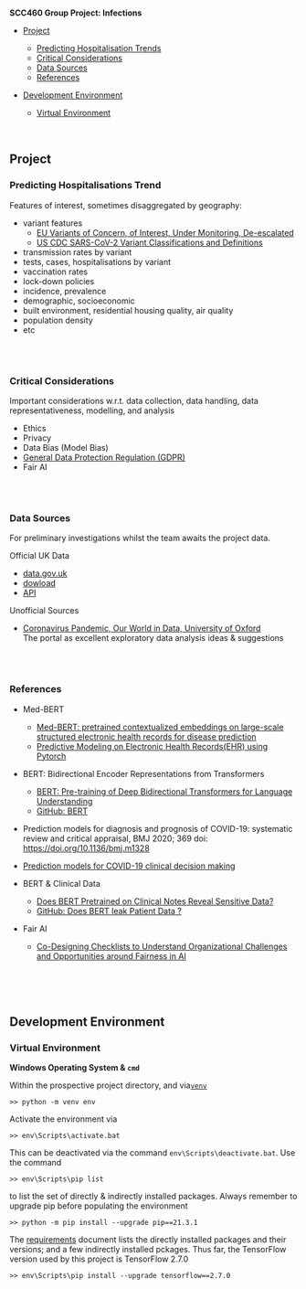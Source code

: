 
<br>

**SCC460 Group Project: Infections**

* [Project](#project)
  * [Predicting Hospitalisation Trends](#predicting-hospitalisations-trend)
  * [Critical Considerations](#critical-considerations)
  * [Data Sources](#data-sources)
  * [References](#references)
  
* [Development Environment](#development-environment)
  * [Virtual Environment](#virtual-environment)


<br>

## Project

### Predicting Hospitalisations Trend

Features of interest, sometimes disaggregated by geography:

* variant features
  * [EU Variants of Concern, of Interest, Under Monitoring, De-escalated](https://www.ecdc.europa.eu/en/covid-19/variants-concern)<br>
  * [US CDC SARS-CoV-2 Variant Classifications and Definitions](https://www.cdc.gov/coronavirus/2019-ncov/variants/variant-info.html)
* transmission rates by variant
* tests, cases, hospitalisations by variant
* vaccination rates
* lock-down policies
* incidence, prevalence
* demographic, socioeconomic
* built environment, residential housing quality, air quality
* population density
* etc

<br>
<br>

### Critical Considerations

Important considerations w.r.t. data collection, data handling, data representativeness, modelling, and analysis

* Ethics
* Privacy
* Data Bias (Model Bias)
* [General Data Protection Regulation (GDPR)](https://gdpr-info.eu)
* Fair AI

<br>
<br>

### Data Sources

For preliminary investigations whilst the team awaits the project data.

Official UK Data
* [data.gov.uk](https://coronavirus.data.gov.uk)
* [dowload](https://coronavirus.data.gov.uk/details/download)
* [API](https://coronavirus.data.gov.uk/details/developers-guide)

Unofficial Sources
* [Coronavirus Pandemic, Our World in Data, University of Oxford](https://ourworldindata.org/coronavirus)<br>The portal as excellent exploratory data analysis ideas & suggestions

<br>
<br>

### References

* Med-BERT
  * [Med-BERT: pretrained contextualized embeddings on large-scale structured electronic health records for disease prediction](https://www.nature.com/articles/s41746-021-00455-y)
  * [Predictive Modeling on Electronic Health Records(EHR) using Pytorch](https://github.com/ZhiGroup/pytorch_ehr)

* BERT: Bidirectional Encoder Representations from Transformers
  * [BERT: Pre-training of Deep Bidirectional Transformers for Language Understanding](https://arxiv.org/abs/1810.04805)
  * [GitHub: BERT](https://github.com/google-research/bert)
  
* Prediction models for diagnosis and prognosis of COVID-19: systematic review and critical appraisal, BMJ 2020; 369
  doi: https://doi.org/10.1136/bmj.m1328

* [Prediction models for COVID-19 clinical decision making](https://www.thelancet.com/journals/landig/article/PIIS2589-7500(20)30226-0/fulltext) 

* BERT & Clinical Data
  * [Does BERT Pretrained on Clinical Notes Reveal Sensitive Data?](https://aclanthology.org/2021.naacl-main.73.pdf)
  * [GitHub: Does BERT leak Patient Data ?](https://github.com/elehman16/exposing_patient_data_release)

* Fair AI
  * [Co-Designing Checklists to Understand Organizational Challenges and Opportunities around Fairness in AI](https://dl.acm.org/doi/10.1145/3313831.3376445)


<br>
<br>
<br>

## Development Environment

### Virtual Environment

**Windows Operating System & `cmd`**

Within the prospective project directory, and via[`venv`](https://docs.python.org/3/library/venv.html)

```
>> python -m venv env
```

Activate the environment via

```
>> env\Scripts\activate.bat
```

This can be deactivated via the command `env\Scripts\deactivate.bat`.  Use the command

```
>> env\Scripts\pip list
```

to list the set of directly & indirectly installed packages.  Always remember to upgrade pip before populating the environment

```
>> python -m pip install --upgrade pip==21.3.1
```

The [requirements](requirements.txt) document lists the directly installed packages and their versions; and a few
indirectly installed pckages.  Thus far, the TensorFlow version used by this project is TensorFlow 2.7.0

```
>> env\Scripts\pip install --upgrade tensorflow==2.7.0
```



<br>
<br>
<br>
<br>

<br>
<br>
<br>
<br>



